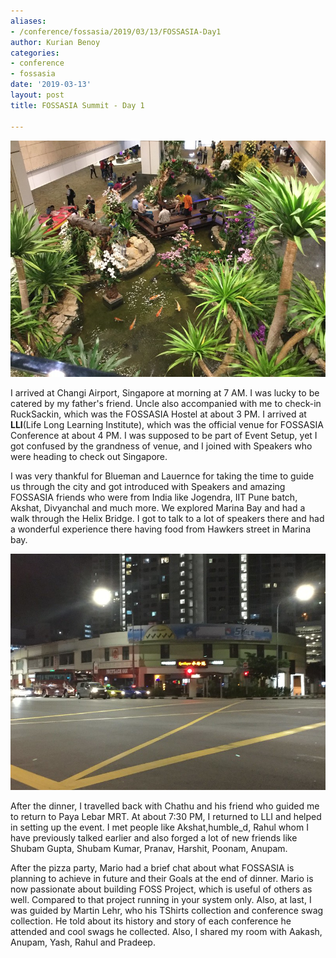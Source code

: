 ```yaml
---
aliases:
- /conference/fossasia/2019/03/13/FOSSASIA-Day1
author: Kurian Benoy
categories:
- conference
- fossasia
date: '2019-03-13'
layout: post
title: FOSSASIA Summit - Day 1

---
```


![Indoors of Changi Airport](/posts/images/fossasia_summit_2019/changi_airport_indoors.jpg)

I arrived at Changi Airport, Singapore at morning at 7 AM. I was lucky to be catered by my
father's friend. Uncle also accompanied with me to check-in RuckSackin, which
was the FOSSASIA Hostel at about 3 PM. I arrived at **LLI**(Life Long Learning
Institute), which was the official venue for FOSSASIA Conference at about 4 PM. I
was supposed to be part of Event Setup, yet I got confused by the grandness of venue, and I
joined with Speakers who were heading to check out Singapore.

I was very thankful for Blueman and Lauernce for taking the time to guide us
through the city and got introduced with Speakers and amazing FOSSASIA friends who
were from India like Jogendra, IIT Pune batch, Akshat, Divyanchal and much more.
We explored Marina Bay and had a walk through the Helix Bridge. I got to talk to
a lot of speakers there and had a wonderful experience there having food from
Hawkers street in Marina bay.

![Rucksackin hotel](/posts/images/fossasia_summit_2019/rucksackin_hotel.jpg)

After the dinner, I travelled back with Chathu and his friend who guided me to
return to Paya Lebar MRT. At about 7:30 PM, I returned to LLI and helped
in setting up the event. I met people like Akshat,humble_d, Rahul whom I have
previously talked earlier and also forged a lot of new friends like Shubam
Gupta, Shubam Kumar, Pranav, Harshit, Poonam, Anupam.

After the pizza party, Mario had a brief chat about what FOSSASIA is planning to
achieve in future and their Goals at the end of dinner. Mario is now passionate about
building FOSS Project, which is useful of others as well. Compared to that
project running in your system only. Also, at last, I was guided by Martin Lehr, who his TShirts collection and conference swag collection. 
He told about its history and story of each
conference he attended and cool swags he collected. Also, I shared my room with Aakash, Anupam, Yash, Rahul and Pradeep.


